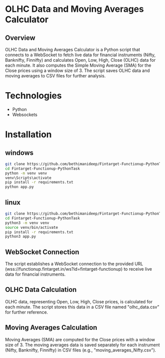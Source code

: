 # OLHC Data and Moving Averages Calculator
## Overview

OLHC Data and Moving Averages Calculator is a Python script that connects to a WebSocket to fetch live data for financial instruments (Nifty, Banknifty, Finnifty) and calculates Open, Low, High, Close (OLHC) data for each minute. It also computes the Simple Moving Average (SMA) for the Close prices using a window size of 3. The script saves OLHC data and moving averages to CSV files for further analysis.

# Technologies
- Python
- Websockets

# Installation
## windows
 ```bash
git clone https://github.com/bethimanideep/Fintarget-Functionup-PythonTask
cd Fintarget-Functionup-PythonTask
python -m venv venv
venv\Scripts\activate
pip install -r requirements.txt
python app.py
   ```
## linux
 ```bash
git clone https://github.com/bethimanideep/Fintarget-Functionup-PythonTask
cd Fintarget-Functionup-PythonTask
python3 -m venv venv
source venv/bin/activate
pip install -r requirements.txt
python3 app.py
   ```

## WebSocket Connection

The script establishes a WebSocket connection to the provided URL (wss://functionup.fintarget.in/ws?id=fintarget-functionup) to receive live data for financial instruments.

## OLHC Data Calculation

OLHC data, representing Open, Low, High, Close prices, is calculated for each minute. The script stores this data in a CSV file named "olhc_data.csv" for further reference.

## Moving Averages Calculation

Moving Averages (SMA) are computed for the Close prices with a window size of 3. The moving averages data is saved separately for each instrument (Nifty, Banknifty, Finnifty) in CSV files (e.g., "moving_averages_Nifty.csv").
